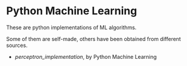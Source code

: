 # Python Machine Learning

These are python implementations of ML algorithms.

Some of them are self-made, others have been obtained from different sources.

- _perceptron_implementation_, by Python Machine Learning
